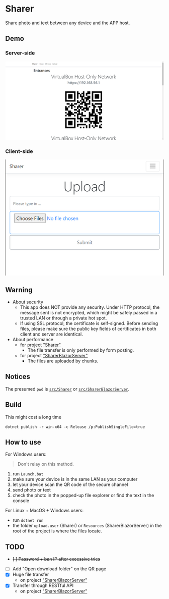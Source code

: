 # Sharer

Share photo and text between any device and the APP host.

## Demo

### Server-side

![](img/demo.showQr.png)

### Client-side

![](img/demo.upload.png)

## Warning

- About security
    - This app does NOT provide any security. Under HTTP protocol, the message sent is not encrypted, which might be safely passed in a trusted LAN or through a private hot spot.
    - If using SSL protocol, the certificate is self-signed. Before sending files, please make sure the public key fields of certificates in both client and server are identical.
- About performance
    - for project ["Sharer"](src/Sharer)
        - The file transfer is only performed by form posting.
    - for project ["SharerBlazorServer"](src/SharerBlazorServer)
        - The files are uploaded by chunks.

## Notices

The presumed `pwd` is [`src/Sharer`](src/Sharer) or [`src/SharerBlazorServer`](src/SharerBlazorServer).

## Build

This might cost a long time

    dotnet publish -r win-x64 -c Release /p:PublishSingleFile=true

## How to use

For Windows users:

> Don't relay on this method.

1. run `Launch.bat`
1. make sure your device is in the same LAN as your computer
1. let your device scan the QR code of the secure channel
1. send photo or text
1. check the photo in the popped-up file explorer or find the text in the console

For Linux + MacOS + Windows users:

- run `dotnet run`
- the folder `upload.user` (Sharer) or `Resources` (SharerBlazorServer) in the root of the project is where the files locate.

## TODO

- ~~[ ] Password + ban IP after excessive tries~~
- [ ] Add "Open download folder" on the QR page
- [x] Huge file transfer
    - on project ["SharerBlazorServer"](src/SharerBlazorServer)
- [x] Transfer through RESTful API
    - on project ["SharerBlazorServer"](src/SharerBlazorServer)
